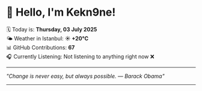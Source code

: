 # 👋 Hello, I'm Kekn9ne!

🗓️ Today is: **Thursday, 03 July 2025**  
🌤️ Weather in Istanbul: **☀️   +20°C**  
📊 GitHub Contributions: **67**  
🎧 Currently Listening: Not listening to anything right now ❌

---

_"Change is never easy, but always possible. — *Barack Obama*"_

---
